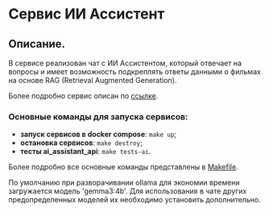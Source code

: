 # Сервис ИИ Ассистент

## Описание.
В сервисе реализован чат с ИИ Ассистентом, который отвечает на вопросы и имеет возможность подкреплять ответы данными о фильмах на основе RAG (Retrieval Augmented Generation).

Более подробно сервис описан по [ссылке](fastapi_ai_assistant/README.md).

### Основные команды для запуска сервисов:

- **запуск сервисов в docker compose**: 
`make up`;
- **остановка сервисов**: 
`make destroy`;
- **тесты ai_assistant_api**:
`make tests-ai`.

Более подробно все основные команды представлены в [Makefile](Makefile).

По умолчанию при разворачивании ollama для экономии времени загружается модель 'gemma3:4b'. Для использования в чате других предопределенных моделей их необходимо установить дополнительно. 
